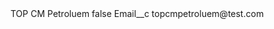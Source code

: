 <?xml version="1.0" encoding="UTF-8"?>
<CustomMetadata xmlns="http://soap.sforce.com/2006/04/metadata" xmlns:xsi="http://www.w3.org/2001/XMLSchema-instance" xmlns:xsd="http://www.w3.org/2001/XMLSchema">
    <label>TOP CM Petroluem</label>
    <protected>false</protected>
    <values>
        <field>Email__c</field>
        <value xsi:type="xsd:string">topcmpetroluem@test.com</value>
    </values>
</CustomMetadata>
